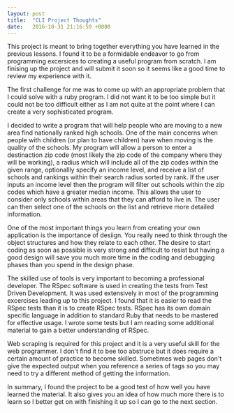 ```yaml
---
layout: post
title:  "CLI Project Thoughts"
date:   2016-10-31 21:16:59 +0000
---
```



This project is meant to bring together everything you have learned in the previous lessons. I found it to be a formidable endeavor to go from programming excersices to creating a useful program from scratch. I am finising up the project and will submit it soon so it seems like a good time to review my experience with it.

The first challenge for me was to come up with an appropriate problem that I could solve with a ruby program. I did not want it to be too simple but it could not be too difficult either as I am not quite at the point where I can create a very sophisticated program.

I decided to write a program that will help people who are moving to a new area find nationally ranked high schools. One of the main concerns when people with children (or plan to have children) have when moving is the quality of the schools. My program will allow a person to enter a destinaction zip code (most likely the zip code of the company where they will be working), a radius which will include all of the zip codes within the given range, optionallly specify an income level, and receive a list of schools and rankings within their search radius sorted by rank. If the user inputs an income level then the program will filter out schools within the zip codes which have a greater median income. This allows the user to consider only schools within areas that they can afford to live in. The user can then select one of the schools on the list and retrieve more detailed information.

One of the most important things you learn from creating your own application is the importance of desiign. You really need to think through the object structures and how they relate to each other. The desire to start coding as soon as possible is very strong and difficult to resist but having a good design will save you much more time in the coding and debugging phases than you spend in the design phase.

The skilled use of tools is very important to becoming a professional developer. The RSpec software is used in creating the tests from Test Driven Development. It was used extensively in most of the programming excercises leading up to this project. I found that it is easier to read the RSpec tests than it is to create RSpec tests. RSpec has its own domain specific language in addition to standard Ruby that needs to be mastered for effective usage. I wrote some tests but I am reading some additional material to gain a better understanding of RSpec.

Web scraping is required for this project and it is a very useful skill for the web programmer. I don't find it to bee too abstruce but it does require a certain amount of practice to become skilled. Sometimes web pages don't give the expected output when you reference a series of tags so you may need to try a different method of getting the information.

In summary, I found the project to be a good test of how well you have learned the material. It also gives you an idea of how much more there is to learn so I better get on with finishing it up so I can go to the next section.
